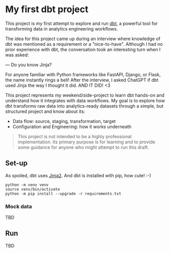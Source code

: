 # My first dbt project

This project is my first attempt to explore and run [dbt](https://www.getdbt.com/product/what-is-dbt),
a powerful tool for transforming data in analytics engineering workflows.

The idea for this project came up during an interview where knowledge of dbt was mentioned as a requirement
or a "nice-to-have". Although I had no prior experience with dbt, the conversation took an interesting turn
when I was asked:

― Do you know Jinja?

For anyone familiar with Python frameworks like FastAPI, Django, or Flask, the name instantly rings a bell!
After the interview, I asked ChatGPT if dbt used Jinja the way I thought it did. AND IT DID! <3

This project represents my weekend/side-project to learn dbt hands-on and understand how it integrates with data workflows.
My goal is to explore how dbt transforms raw data into analytics-ready datasets through a simple, but structured project
and know about its:

- Data flow: source, staging, transformation, target
- Configuration and Engineering: how it works underneath

> This project is not intended to be a highly professional implementation.
> Its primary purpose is for learning and to provide some guidance for anyone
> who might attempt to run this draft.


## Set-up

As spoiled, dbt uses [Jinja2](https://jinja.palletsprojects.com/).
And dbt is installed with pip, how cute! :-)

```shell
python -m venv venv
source venv/bin/activate
python -m pip install --upgrade -r requirements.txt
```

### Mock data

TBD

## Run

TBD
